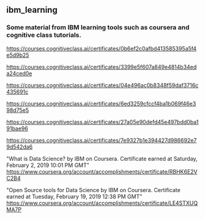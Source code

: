 ## ibm_learning
### Some material from IBM learning tools such as coursera and cognitive class tutorials. 

https://courses.cognitiveclass.ai/certificates/0b6ef2c0afbd413585395a5f4e5d9b25

https://courses.cognitiveclass.ai/certificates/3399e5f607a849e4814b34eda24ced0e

https://courses.cognitiveclass.ai/certificates/04e496ac0b8348f59daf3716c435691c

https://courses.cognitiveclass.ai/certificates/6ed3259cfccf4ba1b069f46e398d75e5

https://courses.cognitiveclass.ai/certificates/27a05e90defd45e497bdd0ba191bae96

https://courses.cognitiveclass.ai/certificates/7e9327b1e394427d986692e79d542da6

"What is Data Science? by IBM on Coursera. Certificate earned at Saturday, February 2, 2019 10:01 PM GMT" https://www.coursera.org/account/accomplishments/certificate/RBHK6E2VC2B4

"Open Source tools for Data Science by IBM on Coursera. Certificate earned at Tuesday, February 19, 2019 12:38 PM GMT" https://www.coursera.org/account/accomplishments/certificate/LE4STXUQMA7P




